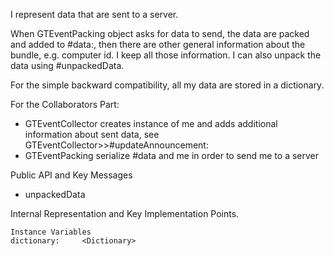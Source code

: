 I represent data that are sent to a server.When GTEventPacking object asks for data to send, the data are packed and added to #data:, then there are other general information about the bundle, e.g. computer id. I keep all those information. I can also unpack the data using #unpackedData.For the simple backward compatibility, all my data are stored in a dictionary.For the Collaborators Part:  - GTEventCollector creates instance of me and adds additional information about sent data, see GTEventCollector>>#updateAnnouncement:- GTEventPacking serialize #data and me in order to send me to a serverPublic API and Key Messages- unpackedData    Internal Representation and Key Implementation Points.    Instance Variables	dictionary:		<Dictionary>